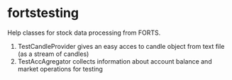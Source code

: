 # fortstesting
Help classes for stock data processing from FORTS.

1) TestCandleProvider gives an easy acces to candle object from text file (as a stream of candles)
2) TestAccAgregator collects information about account balance and market operations for testing 
